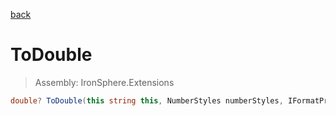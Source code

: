 ﻿

[back](/IronSphere.Extensions/types/StringCastingExtension)

# ToDouble

> Assembly: IronSphere.Extensions

```csharp
double? ToDouble(this string this, NumberStyles numberStyles, IFormatProvider formatProvider)
```



 